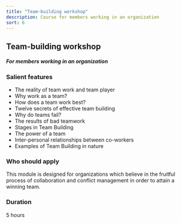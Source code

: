 ```yaml
---
title: "Team-building workshop"
description: Course for members working in an organization
sort: 6
---
```


## Team-building workshop
##### For members working in an organization

### Salient features
- The reality of team work and team player 
- Why work as a team? 
- How does a team work best? 
- Twelve secrets of effective team building 
- Why do teams fail? 
- The results of bad teamwork 
- Stages in Team Building 
- The power of a team 
- Inter-personal relationships between co-workers 
- Examples of Team Building in nature

### Who should apply
This module is designed for organizations which believe in the fruitful process of collaboration and conflict management in order to attain a winning team.

### Duration
5 hours
